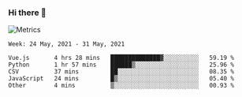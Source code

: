 ### Hi there 👋

![Metrics](https://github.com/radoapx/radoapx/blob/main/github-metrics.svg)

<!--START_SECTION:waka-->
```text
Week: 24 May, 2021 - 31 May, 2021

Vue.js       4 hrs 28 mins   ██████████████▓░░░░░░░░░░   59.19 % 
Python       1 hr 57 mins    ██████▒░░░░░░░░░░░░░░░░░░   25.96 % 
CSV          37 mins         ██░░░░░░░░░░░░░░░░░░░░░░░   08.35 % 
JavaScript   24 mins         █▒░░░░░░░░░░░░░░░░░░░░░░░   05.40 % 
Other        4 mins          ▒░░░░░░░░░░░░░░░░░░░░░░░░   00.93 % 
```
<!--END_SECTION:waka-->

<!--
**radoapx/radoapx** is a ✨ _special_ ✨ repository because its `README.md` (this file) appears on your GitHub profile.

Here are some ideas to get you started:

- 🔭 I’m currently working on ...
- 🌱 I’m currently learning ...
- 👯 I’m looking to collaborate on ...
- 🤔 I’m looking for help with ...
- 💬 Ask me about ...
- 📫 How to reach me: ...
- 😄 Pronouns: ...
- ⚡ Fun fact: ...
-->
